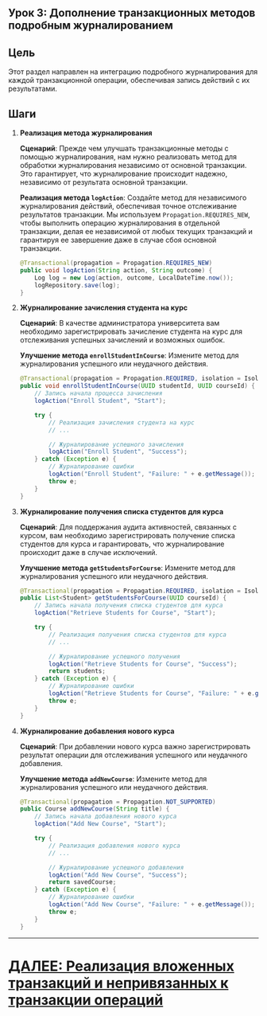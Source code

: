 ## Урок 3: Дополнение транзакционных методов подробным журналированием

## Цель

Этот раздел направлен на интеграцию подробного журналирования для каждой транзакционной операции, обеспечивая запись действий с их результатами.

## Шаги

1. **Реализация метода журналирования**

   **Сценарий**: Прежде чем улучшать транзакционные методы с помощью журналирования, нам нужно реализовать метод для обработки журналирования независимо от основной транзакции. Это гарантирует, что журналирование происходит надежно, независимо от результата основной транзакции.

   **Реализация метода `logAction`**: Создайте метод для независимого журналирования действий, обеспечивая точное отслеживание результатов транзакции. Мы используем `Propagation.REQUIRES_NEW`, чтобы выполнить операцию журналирования в отдельной транзакции, делая ее независимой от любых текущих транзакций и гарантируя ее завершение даже в случае сбоя основной транзакции.

   ```java
   @Transactional(propagation = Propagation.REQUIRES_NEW)
   public void logAction(String action, String outcome) {
       Log log = new Log(action, outcome, LocalDateTime.now());
       logRepository.save(log);
   }
   ```

2. **Журналирование зачисления студента на курс**

   **Сценарий**: В качестве администратора университета вам необходимо зарегистрировать зачисление студента на курс для отслеживания успешных зачислений и возможных ошибок.

   **Улучшение метода `enrollStudentInCourse`**: Измените метод для журналирования успешного или неудачного действия.

   ```java
   @Transactional(propagation = Propagation.REQUIRED, isolation = Isolation.SERIALIZABLE)
   public void enrollStudentInCourse(UUID studentId, UUID courseId) {
       // Запись начала процесса зачисления
       logAction("Enroll Student", "Start");

       try {
           // Реализация зачисления студента на курс
           // ...

           // Журналирование успешного зачисления
           logAction("Enroll Student", "Success");
       } catch (Exception e) {
           // Журналирование ошибки
           logAction("Enroll Student", "Failure: " + e.getMessage());
           throw e;
       }
   }
   ```

3. **Журналирование получения списка студентов для курса**

   **Сценарий**: Для поддержания аудита активностей, связанных с курсом, вам необходимо зарегистрировать получение списка студентов для курса и гарантировать, что журналирование происходит даже в случае исключений.

   **Улучшение метода `getStudentsForCourse`**: Измените метод для журналирования успешного или неудачного действия.

   ```java
   @Transactional(propagation = Propagation.REQUIRED, isolation = Isolation.READ_COMMITTED)
   public List<Student> getStudentsForCourse(UUID courseId) {
       // Запись начала получения списка студентов для курса
       logAction("Retrieve Students for Course", "Start");

       try {
           // Реализация получения списка студентов для курса
           // ...

           // Журналирование успешного получения
           logAction("Retrieve Students for Course", "Success");
           return students;
       } catch (Exception e) {
           // Журналирование ошибки
           logAction("Retrieve Students for Course", "Failure: " + e.getMessage());
           throw e;
       }
   }
   ```

4. **Журналирование добавления нового курса**

   **Сценарий**: При добавлении нового курса важно зарегистрировать результат операции для отслеживания успешного или неудачного добавления.

   **Улучшение метода `addNewCourse`**: Измените метод для журналирования успешного или неудачного действия.

   ```java
   @Transactional(propagation = Propagation.NOT_SUPPORTED)
   public Course addNewCourse(String title) {
       // Запись начала добавления нового курса
       logAction("Add New Course", "Start");

       try {
           // Реализация добавления нового курса
           // ...

           // Журналирование успешного добавления
           logAction("Add New Course", "Success");
           return savedCourse;
       } catch (Exception e) {
           // Журналирование ошибки
           logAction("Add New Course", "Failure: " + e.getMessage());
           throw e;
       }
   }
   ```

---

# [ДАЛЕЕ: Реализация вложенных транзакций и непривязанных к транзакции операций](nested-and-non-transactional-operations.md)